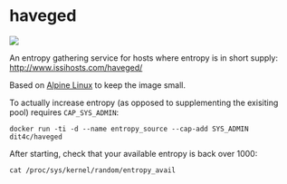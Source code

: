 # haveged

[![](https://badge.imagelayers.io/dit4c/haveged:latest.svg)](https://imagelayers.io/?images=dit4c/haveged:latest)

An entropy gathering service for hosts where entropy is in short supply:
<http://www.issihosts.com/haveged/>

Based on [Alpine Linux](http://www.alpinelinux.org/) to keep the image small.

To actually increase entropy (as opposed to supplementing the exisiting pool) requires `CAP_SYS_ADMIN`:
```
docker run -ti -d --name entropy_source --cap-add SYS_ADMIN dit4c/haveged
```

After starting, check that your available entropy is back over 1000:
```
cat /proc/sys/kernel/random/entropy_avail
```
